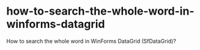 # how-to-search-the-whole-word-in-winforms-datagrid
How to search the whole word in WinForms DataGrid (SfDataGrid)?

